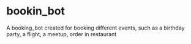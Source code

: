 # bookin_bot
A booking_bot created for booking different events, such as a birthday party, a flight, a meetup, order in restaurant
